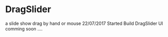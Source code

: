 # DragSlider
a slide show drag by hand or mouse 
22/07/2017 Started Build DragSlider UI
<br>
comming soon ....
